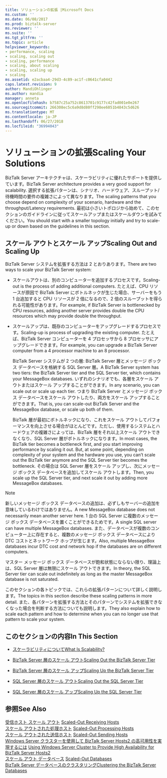 ```yaml
---
title: ソリューションの拡張 |Microsoft Docs
ms.custom: ''
ms.date: 06/08/2017
ms.prod: biztalk-server
ms.reviewer: ''
ms.suite: ''
ms.tgt_pltfrm: ''
ms.topic: article
helpviewer_keywords:
- performance, scaling
- scaling, scaling out
- scaling, performance
- scaling, about scaling
- scaling, scaling up
- scaling
ms.assetid: e2acbaa4-29d3-4c89-ac1f-c0641cfa0442
caps.latest.revision: 9
author: MandiOhlinger
ms.author: mandia
manager: anneta
ms.openlocfilehash: b7587c25a752c8613701c9177c42fad001e0e267
ms.sourcegitcommit: 266308ec5c6a9d8d80ff298ee6051b4843c5d626
ms.translationtype: MT
ms.contentlocale: ja-JP
ms.lasthandoff: 06/27/2018
ms.locfileid: "36994043"
---
```

# <a name="scaling-your-solutions"></a><span data-ttu-id="c23cb-102">ソリューションの拡張</span><span class="sxs-lookup"><span data-stu-id="c23cb-102">Scaling Your Solutions</span></span>
<span data-ttu-id="c23cb-103">BizTalk Server アーキテクチャは、スケーラビリティに優れたサポートを提供しています。</span><span class="sxs-lookup"><span data-stu-id="c23cb-103">BizTalk Server architecture provides a very good support for scalability.</span></span> <span data-ttu-id="c23cb-104">選択する拡張パターンは、シナリオ、ハードウェア、スループット/待機時間の要件の複雑さによって異なります。</span><span class="sxs-lookup"><span data-stu-id="c23cb-104">The scaling patterns that you choose depend on complexity of your scenario, hardware and the throughput/Latency requirements.</span></span> <span data-ttu-id="c23cb-105">最初は小さいトポロジから始めて、このセクションのガイドラインに従ってスケールアップまたはスケールダウンを試みてください。</span><span class="sxs-lookup"><span data-stu-id="c23cb-105">You should start with a smaller topology initially and try to scale-up or down based on the guidelines in this section.</span></span>  
  
## <a name="scaling-out-and-scaling-up"></a><span data-ttu-id="c23cb-106">スケール アウトとスケール アップ</span><span class="sxs-lookup"><span data-stu-id="c23cb-106">Scaling Out and Scaling Up</span></span>  
 <span data-ttu-id="c23cb-107">BizTalk Server システムを拡張する方法は 2 とおりあります。</span><span class="sxs-lookup"><span data-stu-id="c23cb-107">There are two ways to scale your BizTalk Server system:</span></span>  
  
- <span data-ttu-id="c23cb-108">スケールアウトは、別のコンピューターを追加するプロセスです。</span><span class="sxs-lookup"><span data-stu-id="c23cb-108">Scaling-out is the process of adding additional computers.</span></span> <span data-ttu-id="c23cb-109">たとえば、CPU リソースが原因で BizTalk Server にボトルネックが生じた場合、サーバーをもう 1 台追加すると CPU リソースが 2 倍になるので、2 倍のスループットを得られる可能性があります。</span><span class="sxs-lookup"><span data-stu-id="c23cb-109">For example, if BizTalk Server is bottlenecked by CPU resources, adding another server provides double the CPU resources which may provide double the throughput.</span></span>  
  
- <span data-ttu-id="c23cb-110">スケールアップは、既存のコンピューターをアップグレードするプロセスです。</span><span class="sxs-lookup"><span data-stu-id="c23cb-110">Scaling-up is process of upgrading the existing computer.</span></span> <span data-ttu-id="c23cb-111">たとえば、BizTalk Server コンピューターを 4 プロセッサから 8 プロセッサにアップグレードできます。</span><span class="sxs-lookup"><span data-stu-id="c23cb-111">For example, you can upgrade a BizTalk Server computer from a 4 processor machine to an 8 processor.</span></span>  
  
  <span data-ttu-id="c23cb-112">BizTalk Server システムが 2 つの層: BizTalk Server 層とメッセージ ボックス データベースを格納する SQL Server 層。</span><span class="sxs-lookup"><span data-stu-id="c23cb-112">A BizTalk Server system has two tiers: the BizTalk Server tier and the SQL Server tier, which contains your MessageBox databases.</span></span> <span data-ttu-id="c23cb-113">いずれのシナリオでも、各層をスケール アウトまたはスケール アップすることができます。</span><span class="sxs-lookup"><span data-stu-id="c23cb-113">In any scenario, you can scale out or scale up each tier.</span></span> <span data-ttu-id="c23cb-114">つまり BizTalk Server とメッセージ ボックス データベースをスケール アウトしたり、両方をスケール アップすることができます。</span><span class="sxs-lookup"><span data-stu-id="c23cb-114">That is, you can scale-out BizTalk Server and the MessageBox database, or scale up both of them.</span></span>  
  
  <span data-ttu-id="c23cb-115">BizTalk 層が最初にボトルネックになり、これをスケール アウトしてパフォーマンスを向上させる場合がほとんどです。ただし、使用するシステムとハードウェアの複雑さによっては、BizTalk 層をそれ以上スケール アウトできなくなり、SQL Server 層がボトルネックになります。</span><span class="sxs-lookup"><span data-stu-id="c23cb-115">In most cases, the BizTalk tier becomes a bottleneck first, and you start improving performance by scaling it out. But, at some point, depending on complexity of your system and the hardware you use, you can’t scale out the BizTalk tier anymore and the SQL Server tier becomes the bottleneck.</span></span> <span data-ttu-id="c23cb-116">その場合は SQL Server 層をスケール アップし、次にメッセージ ボックス データベースを追加してスケール アウトします。</span><span class="sxs-lookup"><span data-stu-id="c23cb-116">Then, you scale up the SQL Server tier, and next scale it out by adding more MessageBox databases.</span></span>  
  
> [!NOTE]
>  <span data-ttu-id="c23cb-117">新しいメッセージ ボックス データベースの追加は、必ずしもサーバーの追加を意味しているわけではありません。</span><span class="sxs-lookup"><span data-stu-id="c23cb-117">A new MessageBox database does not necessarily mean another server here.</span></span> <span data-ttu-id="c23cb-118">1 台の SQL Server に複数のメッセージ ボックス データベースを置くことができるためです。</span><span class="sxs-lookup"><span data-stu-id="c23cb-118">A single SQL server can have multiple MessageBox databases.</span></span> <span data-ttu-id="c23cb-119">また、データベースが複数のコンピューター上に存在すると、複数のメッセージ ボックス データベースにより DTC コストとネットワーク ホップが生じます。</span><span class="sxs-lookup"><span data-stu-id="c23cb-119">Also, multiple MessageBox databases incur DTC cost and network hop if the databases are on different computers.</span></span>  
  
 <span data-ttu-id="c23cb-120">マスター メッセージ ボックス データベースが飽和状態にならない限り、理論上は、SQL Server 層は無限にスケール アウトできます。</span><span class="sxs-lookup"><span data-stu-id="c23cb-120">In theory, the SQL Server tier can scale out indefinitely as long as the master MessageBox database is not saturated.</span></span>  
  
 <span data-ttu-id="c23cb-121">このセクションの各トピックでは、これらの拡張パターンについて詳しく説明します。</span><span class="sxs-lookup"><span data-stu-id="c23cb-121">The topics in this section describe these scaling patterns in more detail.</span></span> <span data-ttu-id="c23cb-122">また、各パターンを拡張する方法とそのパターンでシステムを拡張できなくなった場合を判断する方法についても説明します。</span><span class="sxs-lookup"><span data-stu-id="c23cb-122">They also explain how to scale each pattern and how to determine when you can no longer use that pattern to scale your system.</span></span>  
  
## <a name="in-this-section"></a><span data-ttu-id="c23cb-123">このセクションの内容</span><span class="sxs-lookup"><span data-stu-id="c23cb-123">In This Section</span></span>  
  
-   [<span data-ttu-id="c23cb-124">スケーラビリティについて</span><span class="sxs-lookup"><span data-stu-id="c23cb-124">What Is Scalability?</span></span>](../core/what-is-scalability.md)  
  
-   [<span data-ttu-id="c23cb-125">BizTalk Server 層のスケール アウト</span><span class="sxs-lookup"><span data-stu-id="c23cb-125">Scaling Out the BizTalk Server Tier</span></span>](../core/scaling-out-the-biztalk-server-tier.md)  
  
-   [<span data-ttu-id="c23cb-126">BizTalk Server 層のスケール アップ</span><span class="sxs-lookup"><span data-stu-id="c23cb-126">Scaling Up the BizTalk Server Tier</span></span>](../core/scaling-up-the-biztalk-server-tier.md)  
  
-   [<span data-ttu-id="c23cb-127">SQL Server 層のスケール アウト</span><span class="sxs-lookup"><span data-stu-id="c23cb-127">Scaling Out the SQL Server Tier</span></span>](../core/scaling-out-the-sql-server-tier.md)  
  
-   [<span data-ttu-id="c23cb-128">SQL Server 層のスケール アップ</span><span class="sxs-lookup"><span data-stu-id="c23cb-128">Scaling Up the SQL Server Tier</span></span>](../core/scaling-up-the-sql-server-tier.md)  
  
## <a name="see-also"></a><span data-ttu-id="c23cb-129">参照</span><span class="sxs-lookup"><span data-stu-id="c23cb-129">See Also</span></span>  
 <span data-ttu-id="c23cb-130">[受信ホスト スケール アウト](../core/scaled-out-receiving-hosts.md) </span><span class="sxs-lookup"><span data-stu-id="c23cb-130">[Scaled-Out Receiving Hosts](../core/scaled-out-receiving-hosts.md) </span></span>  
 <span data-ttu-id="c23cb-131">[スケール アウトされた処理ホスト](../core/scaled-out-processing-hosts.md) </span><span class="sxs-lookup"><span data-stu-id="c23cb-131">[Scaled-Out Processing Hosts](../core/scaled-out-processing-hosts.md) </span></span>  
 <span data-ttu-id="c23cb-132">[スケール アウトされた送信ホスト](../core/scaled-out-sending-hosts.md) </span><span class="sxs-lookup"><span data-stu-id="c23cb-132">[Scaled-Out Sending Hosts](../core/scaled-out-sending-hosts.md) </span></span>  
 <span data-ttu-id="c23cb-133">[Windows Server クラスターを使用して BizTalk Server Hosts2 の高可用性を実現するには](../core/use-windows-cluster-to-provide-high-availability-for-biztalk-hosts.md) </span><span class="sxs-lookup"><span data-stu-id="c23cb-133">[Using Windows Server Cluster to Provide High Availability for BizTalk Server Hosts2](../core/use-windows-cluster-to-provide-high-availability-for-biztalk-hosts.md) </span></span>  
 <span data-ttu-id="c23cb-134">[スケール アウト データベース](../core/scaled-out-databases.md) </span><span class="sxs-lookup"><span data-stu-id="c23cb-134">[Scaled-Out Databases](../core/scaled-out-databases.md) </span></span>  
 [<span data-ttu-id="c23cb-135">BizTalk Server データベースのクラスタリング</span><span class="sxs-lookup"><span data-stu-id="c23cb-135">Clustering the BizTalk Server Databases</span></span>](../core/clustering-the-biztalk-server-databases1.md)